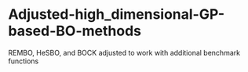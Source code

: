# Adjusted-high_dimensional-GP-based-BO-methods
REMBO, HeSBO, and BOCK adjusted to work with additional benchmark functions
